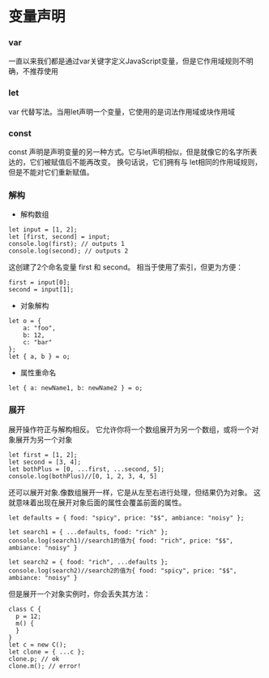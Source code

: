 # 变量声明

### var
一直以来我们都是通过var关键字定义JavaScript变量，但是它作用域规则不明确，不推荐使用

### let
var 代替写法。当用let声明一个变量，它使用的是词法作用域或块作用域

### const
const 声明是声明变量的另一种方式。它与let声明相似，但是就像它的名字所表达的，它们被赋值后不能再改变。 换句话说，它们拥有与 let相同的作用域规则，但是不能对它们重新赋值。


### 解构
- 解构数组

```
let input = [1, 2];
let [first, second] = input;
console.log(first); // outputs 1
console.log(second); // outputs 2
```

这创建了2个命名变量 first 和 second。 相当于使用了索引，但更为方便：
```
first = input[0];
second = input[1];
```

- 对象解构

```
let o = {
    a: "foo",
    b: 12,
    c: "bar"
};
let { a, b } = o;
```

- 属性重命名

```
let { a: newName1, b: newName2 } = o;
```

### 展开
展开操作符正与解构相反。 它允许你将一个数组展开为另一个数组，或将一个对象展开为另一个对象
```
let first = [1, 2];
let second = [3, 4];
let bothPlus = [0, ...first, ...second, 5];
console.log(bothPlus)//[0, 1, 2, 3, 4, 5]
```

还可以展开对象.像数组展开一样，它是从左至右进行处理，但结果仍为对象。 这就意味着出现在展开对象后面的属性会覆盖前面的属性。

```
let defaults = { food: "spicy", price: "$$", ambiance: "noisy" };

let search1 = { ...defaults, food: "rich" };
console.log(search1)//search1的值为{ food: "rich", price: "$$", ambiance: "noisy" }

let search2 = { food: "rich", ...defaults };
console.log(search2)//search2的值为{ food: "spicy", price: "$$", ambiance: "noisy" }

```

但是展开一个对象实例时，你会丢失其方法：
```
class C {
  p = 12;
  m() {
  }
}
let c = new C();
let clone = { ...c };
clone.p; // ok
clone.m(); // error!
```